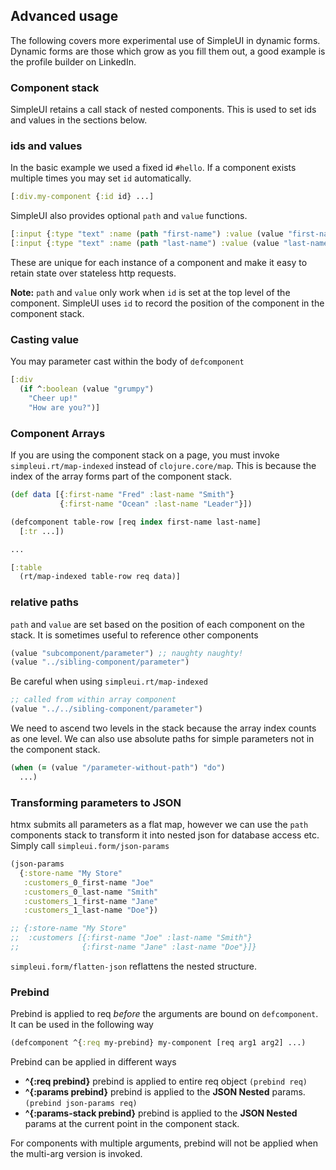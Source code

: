 ## Advanced usage

The following covers more experimental use of SimpleUI in dynamic forms.  Dynamic forms are those which grow as you fill them out, a good example is the profile builder on LinkedIn.

### Component stack

SimpleUI retains a call stack of nested components.  This is used to set ids and values in the sections below.

### ids and values

In the basic example we used a fixed id `#hello`.  If a component exists multiple times you may set `id` automatically.

```clojure
[:div.my-component {:id id} ...]
```

SimpleUI also provides optional `path` and `value` functions.

```clojure
[:input {:type "text" :name (path "first-name") :value (value "first-name")}]
[:input {:type "text" :name (path "last-name") :value (value "last-name")}]
```

These are unique for each instance of a component and make it easy to retain state over stateless http requests.

**Note:** `path` and `value` only work when `id` is set at the top level of the component.  SimpleUI uses `id` to record the position of the component in the component stack.

### Casting value

You may parameter cast within the body of `defcomponent`

```clojure
[:div
  (if ^:boolean (value "grumpy")
    "Cheer up!"
    "How are you?")]
```

### Component Arrays

If you are using the component stack on a page, you must invoke `simpleui.rt/map-indexed` instead of `clojure.core/map`.
This is because the index of the array forms part of the component stack.

```clojure
(def data [{:first-name "Fred" :last-name "Smith"}
           {:first-name "Ocean" :last-name "Leader"}])

(defcomponent table-row [req index first-name last-name]
  [:tr ...])

...

[:table
  (rt/map-indexed table-row req data)]
```

### relative paths

`path` and `value` are set based on the position of each component on the stack.  It is sometimes useful to reference other components

```clojure
(value "subcomponent/parameter") ;; naughty naughty!
(value "../sibling-component/parameter")
````

Be careful when using `simpleui.rt/map-indexed`

```clojure
;; called from within array component
(value "../../sibling-component/parameter")
```

We need to ascend two levels in the stack because the array index counts as one level.  We can also use absolute paths for simple parameters not in the component stack.

```clojure
(when (= (value "/parameter-without-path") "do")
  ...)
```

### Transforming parameters to JSON

htmx submits all parameters as a flat map, however we can use the `path` components stack to transform it into nested json for database access etc.  Simply call `simpleui.form/json-params`

```clojure
(json-params
  {:store-name "My Store"
   :customers_0_first-name "Joe"
   :customers_0_last-name "Smith"
   :customers_1_first-name "Jane"
   :customers_1_last-name "Doe"})

;; {:store-name "My Store"
;;  :customers [{:first-name "Joe" :last-name "Smith"}
;;              {:first-name "Jane" :last-name "Doe"}]}
```

`simpleui.form/flatten-json` reflattens the nested structure.

### Prebind

Prebind is applied to req *before* the arguments are bound on `defcomponent`.  It can be used in the following way

```clojure
(defcomponent ^{:req my-prebind} my-component [req arg1 arg2] ...)
```

Prebind can be applied in different ways

- **^{:req prebind}** prebind is applied to entire req object `(prebind req)`
- **^{:params prebind}** prebind is applied to the **JSON Nested** params.  `(prebind json-params req)`
- **^{:params-stack prebind}** prebind is applied to the **JSON Nested** params at the current point in the component stack.

For components with multiple arguments, prebind will not be applied when the multi-arg version is invoked.
